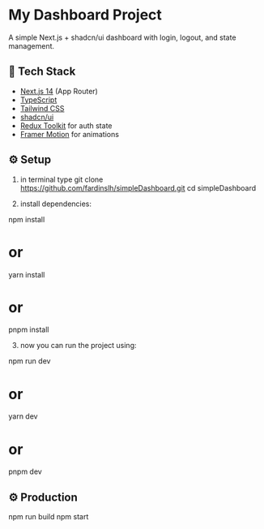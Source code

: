 # My Dashboard Project

A simple Next.js + shadcn/ui dashboard with login, logout, and state management.

## 🚀 Tech Stack

- [Next.js 14](https://nextjs.org/) (App Router)
- [TypeScript](https://www.typescriptlang.org/)
- [Tailwind CSS](https://tailwindcss.com/)
- [shadcn/ui](https://ui.shadcn.com/)
- [Redux Toolkit](https://redux-toolkit.js.org/) for auth state
- [Framer Motion](https://www.framer.com/motion/) for animations

## ⚙️ Setup

1. in terminal type git clone https://github.com/fardinslh/simpleDashboard.git
   cd simpleDashboard

2. install dependencies:

npm install

# or

yarn install

# or

pnpm install

3. now you can run the project using:

npm run dev

# or

yarn dev

# or

pnpm dev

## ⚙️ Production

npm run build
npm start
